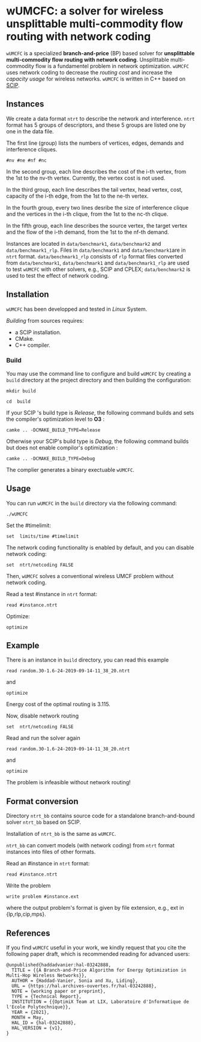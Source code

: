 

# wUMCFC: a solver for wireless unsplittable multi-commodity flow routing with network coding

`wUMCFC` is a specialized **branch-and-price** (BP) based solver for **unsplittable multi-commodity flow routing with network coding**.  Unsplittable multi-commodity flow is a fundamentel problem in network optimization. `wUMCFC` uses network coding to decrease the *routing cost* and increase the *capacity usage* for wireless networks. `wUMCFC` is written in C++ based on [SCIP](https://www.scipopt.org/).



## Instances
We create a data format `ntrt` to describe the network and interference. `ntrt` format has 5 groups of descriptors, and these 5 groups are listed one by one in the data file.

The first line (group) lists the numbers of vertices, edges, demands and interference cliques.
```
#nv #ne #nf #nc
```
In the second group, each line describes the cost of the  i-th vertex, from the 1st to  the nv-th vertex.  Currently, the vertex cost is not used.

In the third group,  each line describes the tail vertex, head vertex, cost, capacity of the i-th edge, from the 1st to the ne-th vertex. 

In the fourth group, every two lines desribe the size of interference clique and the vertices in the i-th clique, from the 1st to the nc-th clique.

In the fifth group, each line describes the source vertex, the target vertex and the flow of the i-th demand, from the 1st to the nf-th demand. 

Instances are located in `data/benchmark1`,  `data/benchmark2` and  `data/benchmark1_rlp`.
Files in `data/benchmark1` and `data/benchmark1`are in `ntrt` format. `data/benchmark1_rlp` consists of `rlp` format files converted from `data/benchmark1`, `data/benchmark1` and `data/benchmark1_rlp` are used to test `wUMCFC` with other solvers, e.g., SCIP and CPLEX; `data/benchmark2` is used to test the effect of network coding.


## Installation
`wUMCFC` has been developped and tested in *Linux* System. 

*Building* from sources requires:
- a SCIP installation.
- CMake.
- C++ compiler.

### Build
You may use the command line to configure and build `wUMCFC` by creating a `build` directory at the project directory and then building the configuration:
```
mkdir build
```
```
cd  build
```
If your SCIP 's build type is *Release*,  the following command builds and sets the compiler's optimization level to **O3** : 
```
camke .. -DCMAKE_BUILD_TYPE=Release
```
Otherwise your SCIP's build type is *Debug*,  the following command builds but does not enable compilor's optimization : 
```
camke .. -DCMAKE_BUILD_TYPE=Debug
```
The complier generates a binary exectuable `wUMCFC`.

## Usage

You can run `wUMCFC`  in the `build` directory via the following command:
```
./wUMCFC
```
Set the #timelimit:
```
set  limits/time #timelimit
```
The network coding functionality is enabled by default, and you can disable network coding:
```
set  ntrt/netcoding FALSE
```
Then, `wUMCFC` solves a conventional wireless UMCF problem without network coding.

Read a test #instance in `ntrt` format:
```
read #instance.ntrt
```
Optimize:
```
optimize
```

## Example
There is an instance in `build` directory, you can read this example
```
read random.30-1.6-24-2019-09-14-11_38_20.ntrt
```
and 
```
optimize
```
Energy cost of the optimal routing is 3.115.

Now, disable network routing
```
set  ntrt/netcoding FALSE
```
Read and run the solver again
```
read random.30-1.6-24-2019-09-14-11_38_20.ntrt
```
and 
```
optimize
```
The problem is infeasible without network routing!

## Format conversion
Directory `ntrt_bb` contains source code for a standalone branch-and-bound solver `ntrt_bb` based on SCIP.

Installation of `ntrt_bb` is the same as `wUMCFC`.

`ntrt_bb` can convert models (with network coding) from `ntrt` format instances into files of other formats.

Read an #instance in `ntrt` format:
```
read #instance.ntrt
```
Write the problem
```
write problem #instance.ext
```
where the output problem's format is given by file extension, e.g., ext in {lp,rlp,cip,mps}.

## References

If you find `wUMCFC` useful in your work, we kindly request that you cite the following paper draft, which is recommended reading for advanced users:


    @unpublished{haddadvanier:hal-03242888,
      TITLE = {{A Branch-and-Price Algorithm for Energy Optimization in Multi-Hop Wireless Networks}},
      AUTHOR = {Haddad-Vanier, Sonia and Xu, Liding},
      URL = {https://hal.archives-ouvertes.fr/hal-03242888},
      NOTE = {working paper or preprint},
      TYPE = {Technical Report},
      INSTITUTION = {{OptimiX Team at LIX, Laboratoire d'Informatique de l'Ecole Polytechnique}},
      YEAR = {2021},
      MONTH = May,
      HAL_ID = {hal-03242888},
      HAL_VERSION = {v1},
    }
